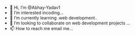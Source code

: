 - 👋 Hi, I’m @Abhay-Yadav1
- 👀 I’m interested incoding...
- 🌱 I’m currently learning .web development..
- 💞️ I’m looking to collaborate on web development projects ...
- 📫 How to reach me email me...

<!---
Abhay-Yadav1/Abhay-Yadav1 is a ✨ special ✨ repository because its `README.md` (this file) appears on your GitHub profile.
You can click the Preview link to take a look at your changes.
--->
